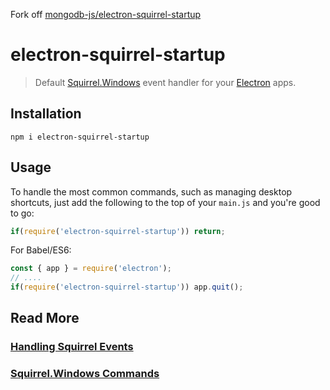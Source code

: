 Fork off [mongodb-js/electron-squirrel-startup][electron-squirrel-startup]

# electron-squirrel-startup

> Default [Squirrel.Windows][squirrel] event handler for your [Electron][electron] apps.

## Installation

```
npm i electron-squirrel-startup
```

## Usage

To handle the most common commands, such as managing desktop shortcuts, just
add the following to the top of your `main.js` and you're good to go:

```js
if(require('electron-squirrel-startup')) return;
```
For Babel/ES6:

```js
const { app } = require('electron');
// ....
if(require('electron-squirrel-startup')) app.quit();
```

## Read More

### [Handling Squirrel Events][squirrel-events]
### [Squirrel.Windows Commands][squirrel-commands]

[squirrel]: https://github.com/Squirrel/Squirrel.Windows
[electron]: https://github.com/atom/electron
[squirrel-commands]: https://github.com/Squirrel/Squirrel.Windows/blob/master/src/Update/Program.cs#L98
[squirrel-events]: https://github.com/atom/grunt-electron-installer#handling-squirrel-events
[electron-squirrel-startup]: https://github.com/mongodb-js/electron-squirrel-startup
